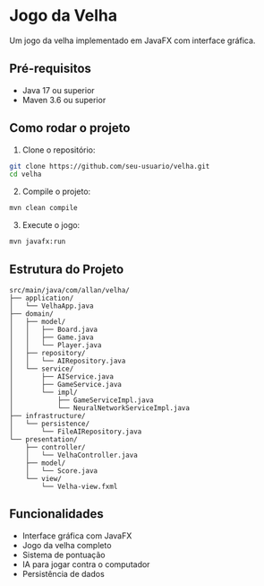 # Jogo da Velha

Um jogo da velha implementado em JavaFX com interface gráfica.

## Pré-requisitos

- Java 17 ou superior
- Maven 3.6 ou superior

## Como rodar o projeto

1. Clone o repositório:
```bash
git clone https://github.com/seu-usuario/velha.git
cd velha
```

2. Compile o projeto:
```bash
mvn clean compile
```

3. Execute o jogo:
```bash
mvn javafx:run
```

## Estrutura do Projeto

```
src/main/java/com/allan/velha/
├── application/
│   └── VelhaApp.java
├── domain/
│   ├── model/
│   │   ├── Board.java
│   │   ├── Game.java
│   │   └── Player.java
│   ├── repository/
│   │   └── AIRepository.java
│   └── service/
│       ├── AIService.java
│       ├── GameService.java
│       └── impl/
│           ├── GameServiceImpl.java
│           └── NeuralNetworkServiceImpl.java
├── infrastructure/
│   └── persistence/
│       └── FileAIRepository.java
└── presentation/
    ├── controller/
    │   └── VelhaController.java
    ├── model/
    │   └── Score.java
    └── view/
        └── Velha-view.fxml
```

## Funcionalidades

- Interface gráfica com JavaFX
- Jogo da velha completo
- Sistema de pontuação
- IA para jogar contra o computador
- Persistência de dados 